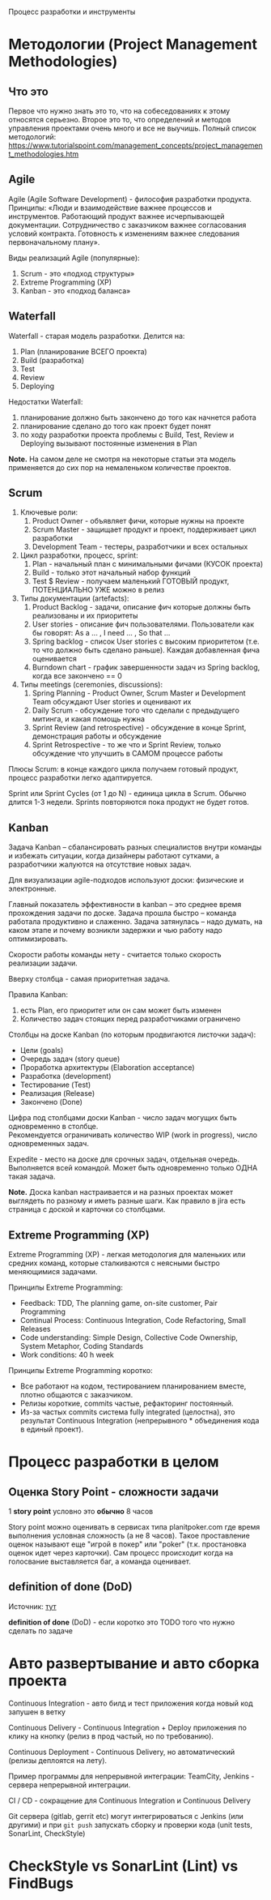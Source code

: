 Процесс разработки и инструменты

# Методологии (Project Management Methodologies)
## Что это
Первое что нужно знать это то, что на собеседованиях к этому относятся серьезно.
Второе это то, что определений и методов управления проектами очень много и все не выучишь.
Полный список методологий:
    https://www.tutorialspoint.com/management_concepts/project_management_methodologies.htm

## Agile
Agile (Agile Software Development) - философия разработки продукта. Принципы: «Люди и взаимодействие важнее процессов и инструментов. Работающий продукт важнее исчерпывающей документации. Сотрудничество с заказчиком важнее согласования условий контракта. Готовность к изменениям важнее следования первоначальному плану».

Виды реализаций Agile (популярные):
1. Scrum - это «подход структуры»
2. Extreme Programming (XP)
3. Kanban - это «подход баланса»

## Waterfall
Waterfall - старая модель разработки. Делится на:
 1. Plan (планирование ВСЕГО проекта)
 2. Build (разработка)
 3. Test
 4. Review
 5. Deploying

Недостатки Waterfall:
 1. планирование должно быть закончено до того как начнется работа
 2. планирование сделано до того как проект будет понят
 3. по ходу разработки проекта проблемы с Build, Test, Review и Deploying вызывают постоянные изменения в Plan

**Note.** На самом деле не смотря на некоторые статьи эта модель применяется до сих пор на немаленьком количестве проектов.

## Scrum
 1. Ключевые роли:
     1. Product Owner - объявляет фичи, которые нужны на проекте
     2. Scrum Master - защищает продукт и проект, поддерживает цикл разработки
     3. Development Team - тестеры, разработчики и всех остальных
 2. Цикл разработки, процесс, sprint:
     1. Plan - начальный план с минимальными фичами (КУСОК проекта)
     2. Build - только этот начальный набор функций
     3. Test $ Review - получаем маленький ГОТОВЫЙ продукт, ПОТЕНЦИАЛЬНО УЖЕ можно в релиз
 3. Типы документации (artefacts):
     1. Product Backlog - задачи, описание фич которые должны быть реализованы и их приоритеты
     2. User stories - описание фич пользователями. Пользователи как бы говорят: As a ... , I need ... , So that ...
     3. Spring backlog - список User stories с высоким приоритетом (т.е. то что должно быть сделано раньше). Каждая добавленная фича оценивается
     4. Burndown chart - график завершенности задач из Spring backlog, когда все закончено == 0
 4. Типы meetings (ceremonies, discussions):
     1. Spring Planning - Product Owner, Scrum Master и Development Team обсуждают User stories и оценивают их
     2. Daily Scrum - обсуждение того что сделали с предыдущего митинга, и какая помощь нужна
     3. Sprint Review (and retrospective) - обсуждение в конце Sprint, демонстрация работы и обсуждение
     4. Sprint Retrospective - то же что и Sprint Review, только обсуждение что улучшить в САМОМ процессе работы

Плюсы Scrum: в конце каждого цикла получаем готовый продукт, процесс разработки легко адаптируется.

Sprint или Sprint Cycles (от 1 до N) - единица цикла в Scrum. Обычно длится 1-3 недели. Sprints повторяются пока продукт не будет готов.

## Kanban
Задача Kanban – сбалансировать разных специалистов внутри команды и избежать ситуации, когда дизайнеры работают сутками, а разработчики жалуются на отсутствие новых задач.

Для визуализации agile-подходов используют доски: физические и электронные.

Главный показатель эффективности в kanban – это среднее время прохождения задачи по доске. Задача прошла быстро – команда работала продуктивно и слаженно. Задача затянулась – надо думать, на каком этапе и почему возникли задержки и чью работу надо оптимизировать.

Скорости работы команды нету - считается только скорость реализации задачи.

Вверху столбца - самая приоритетная задача.

Правила Kanban: 
1. есть Plan, его приоритет или он сам может быть изменен
2. Количество задач стоящих перед разработчиками ограничено

Столбцы на доске Kanban (по которым продвигаются листочки задач):
* Цели (goals)
* Очередь задач (story queue)
* Проработка архитектуры (Elaboration acceptance)
* Разработка (development)
* Тестирование (Test)
* Реализация (Release)
* Закончено (Done)

Цифра под столбцами доски Kanban - число задач могущих быть одновременно в столбце.  
Рекомендуется ограничивать количество WIP (work in progress), число одновременных задач.

Expedite - место на доске для срочных задач, отдельная очередь. Выполняется всей командой. Может быть одновременно только ОДНА такая задача.

**Note.** Доска kanban настраивается и на разных проектах может выглядеть по разному и иметь разные шаги. Как правило в jira есть страница с доской и карточки со столбцами.

## Extreme Programming (XP)
Extreme Programming (XP) - легкая методология для маленьких или средних команд, которые сталкиваются с неясными быстро меняющимися задачами.

Принципы Extreme Programming:
* Feedback: TDD, The planning game, on-site customer, Pair Programming
* Continual Process: Continuous Integration, Code Refactoring, Small Releases
* Code understanding: Simple Design, Collective Code Ownership, System Metaphor, Coding Standards
* Work conditions: 40 h week

Принципы Extreme Programming коротко:
* Все работают на кодом, тестированием планированием вместе, плотно общаются с заказчиком.
* Релизы короткие, commits частые, рефакторинг постоянный.
* Из-за частых commits система fully integrated (целостна), это результат Continuous Integration (непрерывного * объединения кода в единый проект).

# Процесс разработки в целом
## Оценка Story Point - сложности задачи
1 **story point** условно это **обычно** 8 часов

Story point можно оценивать в сервисах типа planitpoker.com где время выполнения условная сложность (а не 8 часов). Такое проставление оценок называют еще "игрой в покер" или "poker" (т.к. простановка оценок идет через карточки). Сам процесс происходит когда на голосвание выставляется баг, а команда оценивает.

## definition of done (DoD)
Источник: [тут](https://www.leadingagile.com/2017/02/definition-of-done/)

**definition of done** (DoD) - если коротко это TODO того что нужно сделать по задаче

# Авто развертывание и авто сборка проекта
Continuous Integration - авто билд и тест приложения когда новый код запушен в ветку

Continuous Delivery - Continuous Integration + Deploy приложения по клику на кнопку (релиз в прод частый, но по требованию).

Continuous Deployment - Continuous Delivery, но автоматический (релизы деплоятся на лету).

Пример программы для непрерывной интеграции: TeamCity, Jenkins - сервера непрерывной интеграции.
        
СI / CD - сокращение для Continuous Integration и Continuous Delivery

Git сервера (gitlab, gerrit etc) могут интегрироваться с Jenkins (или другими) и при `git push` запускать сборку и проверки кода (unit tests, SonarLint, CheckStyle)

# CheckStyle vs SonarLint (Lint) vs FindBugs
